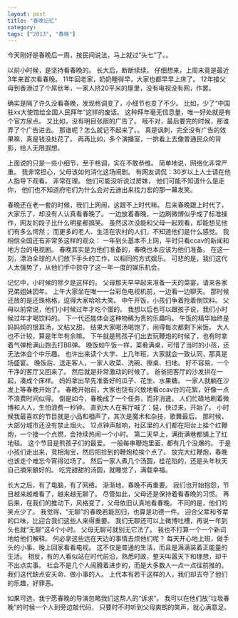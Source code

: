 ```yaml
---
layout: post
title: "春晚记忆"
category: 
tags: ["2013", "春晚"]
---
```


今天刚好是春晚后一周，按民间说法，马上就过“头七”了。。

以前小时候，是坚持看春晚的。
长大后，断断续续。
仔细想来，上周末竟是最近3年来首次看春晚。
11年回老家，奶奶睡得早，大家也都早早上床了。
12年接父母到香港过了个屌丝年，一家人挤20平米的屋里，没有电视没有网，作罢。

确实是隔了许久没看春晚，发现格调变了，小细节也变了不少。
比如，少了“中国驻xx大使馆给全国人民拜年”这样的废话。
这种拜年毫无信息量，唯一好处就是有个官方尿点。
又比如，没有明目张胆的广告了。
哦不对，最后要完的时候，那谁弄了个广告进去。
那谁呢？怎么就记不起来了。。
真是讽刺，完全没有广告的效果嘛，真是钱没处花了。
再再比如，多个演播室，一排看上去像普通民众的背影，给人无限遐想。

上面说的只是一些小细节，至于格调，实在不敢恭维。
简单地说，网络化非常严重。
我非常担心，父母该如何消化这场闹剧。
有网友调侃：30岁以上人士请在他人指导下观看。
非常在理。
他们可能没听说过房妹，
他们可能不知道什么是走你，
他们也不知道府宅们为什么会对云迪出来找力宏的那一幕发笑。

春晚还在老一套的时候，我们上网闹，这跟不上时代嘛。
后来春晚跟上时代了，大家乐了，却没有人认真看春晚了。
一边放着春晚，一边刷微博似乎成了标准操作，网友的段子比什么明星都搞笑。
虽然这次没能和父母一起观看，却能想见他们有多么愕然；
而更多的老人、生活在农村的人们，不知道他们是什么感觉。
我相信全国还有非常多这样的观众：
一年到头基本不上网，平时只看ccav的新闻和地方台的电视剧。
春晚其实是为他们准备的，春晚也本应该为他们准备。
在这一刻，漂泊全球的人们放下手头的工作，以相同的方式娱乐。
可悲的是，我们这代人太强势了，从他们手中掠夺了这一年一度的娱乐机会。

记忆中，小时候的除夕是这样的。
父母那天早早起来准备一天的菜宴，请来各家兄弟姐妹团年。
上午大家坐在唯一一台彩色电视机前，一边看一边聊天。
那时候还放的是还珠格格，逗得大家哈哈大笑。
中午开饭，小孩们争着抢着倒饮料。
父母以前常说，他们小时候过年才吃个蛋的。
我想以后也可以跟孩子说，我们小时候过年才喝饮料的。
下一代还能体会这种物稀为贵的乐趣吗。
午饭的精华始终是妈妈炖的银耳汤，又粘又甜。
结果大家喝汤喝饱了，闹得每次都剩下米饭。
大人也不计较，算是年年有余嘛。
下午就是熊孩子们出去玩鞭炮的时候了，也有时拿着气弹枪满山跑去打BB弹。
晚饭如午饭一样，菜肴满桌，可惜了当时的小孩，还无法体会个中乐趣。
也许出来读个大学、上几年班，大家就会一致认同，那真是场盛宴。
晚饭后、送走客人，一家人收菜、洗碗、擦桌、扫地。
好不容易，一个干净的客厅又回来了。
然后就是非常激动的时候了。
爸爸把客厅的沙发拼在一起，凑成个床样。
妈妈拿出早先准备好的瓜子、花生、水果糖。
一家人就躺在沙发上等春晚开始了。
春晚开始前，大家也饶有兴致地看ccav台的花絮，好像一点不浪费时间似得。
倒是如今，春晚成了一个任务，而非消遣。
人们忙碌地刷着微博和人人，生怕浪费一秒钟。
直到大人在客厅喊了：娃，快过来，开始了。
小时候我最喜欢的节目就是小品和相声了，其次是魔术和杂技，歌舞最后。
那时候，大部分城市还没有禁止烟火。
12点钟声敲响，社区里的人们都在阳台上挂个红鞭炮，一个接一个点燃，会持续热闹一个小时。
第二天早上，满街满巷都铺上了红地毯。
这个节目是熊孩子们的最爱。
一般每串鞭炮里面，都有几个没爆的。
于是小孩们走出来，竞相淘宝，然后把捡到的鞭炮粒挨个点了。
放完大红鞭炮，春晚也该走个难忘今宵得过场了。
然后一家人煮几个汤圆，桂花陷的，还是头年秋天自己摘来酿好的。
吃完甜甜的汤圆，就睡觉了，满载幸福。

长大之后，有了电脑，有了网络。
渐渐地，春晚不再重要。
我们也开始抱怨，节目越来越难看了，越来越无聊了。
尽管如此，父母还是保持着看春晚的习惯。
再后来，在我们的推动下，风格变了，父母依旧认真地看春晚。
不同的是，他们的笑点少了。
我觉得，“无聊”的春晚若能回归，也算是功德一件。
迎合父辈和爷辈的口味，比迎合我们这些人来得重要。
我们无聊还可以上微博吐槽，再说一年到头也就“无聊”这4个小时。
父母无聊可就别无它法了。
我也不打算一个一个新词地给他们解释。
何必拿这些远在天边的事情去烦他们呢？
每天开心地上班，做手头的小事，晚上回家看看电视。
这不仅是普通的生活，而且是满满装着正能量的生活。
相反，有的人看似站在时代前沿，熟悉时政，整天叫嚣天下和理想，却干不出点实事。
社会不是几个人闹腾着进步的，而是大多数人一点一点往前推的。
我们这代缺点安天命、做小事的人。
上代本有若干这样的人，我们却去夺了他们的乐趣，好罪恶。

如果可选，我宁愿春晚的导演忽略我们这帮人的“诉求”。
我可以在他们放“垃圾春晚”的时候一个人到旁边敲代码，
只要时不时听到父母爽朗的笑声，就心满意足。
